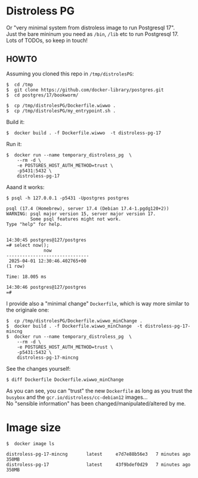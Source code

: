 # Distroless PG
Or "very minimal system from distroless image to run Postgresql 17".
<br>Just the bare mininum you need as `/bin`, `/lib` etc to run Postgresql 17.
<br>Lots of TODOs, so keep in touch!

## HOWTO
Assuming you cloned this repo in `/tmp/distrolesPG`:
```
$  cd /tmp
$  git clone https://github.com/docker-library/postgres.git
$  cd postgres/17/bookworm/

$  cp /tmp/distrolesPG/Dockerfile.wiwwo .
$  cp /tmp/distrolesPG/my_entrypoint.sh .

```
Build it:
```
$  docker build . -f Dockerfile.wiwwo  -t distroless-pg-17

```

Run it:
```
$  docker run --name temporary_distroless_pg  \
    --rm -d \
    -e POSTGRES_HOST_AUTH_METHOD=trust \
    -p5431:5432 \
    distroless-pg-17

```

Aaand it works:
```
$ psql -h 127.0.0.1 -p5431 -Upostgres postgres

psql (17.4 (Homebrew), server 17.4 (Debian 17.4-1.pgdg120+2))
WARNING: psql major version 15, server major version 17.
         Some psql features might not work.
Type "help" for help.


14:30:45 postgres@127/postgres
=# select now();
              now
-------------------------------
 2025-04-01 12:30:46.402765+00
(1 row)

Time: 18.005 ms

14:30:46 postgres@127/postgres
=#
```

I provide also a "minimal change" `Dockerfile`, which is way more similar to the originale one:
```
$  cp /tmp/distrolesPG/Dockerfile.wiwwo_minChange .
$  docker build . -f Dockerfile.wiwwo_minChange  -t distroless-pg-17-mincng
$  docker run --name temporary_distroless_pg  \
    --rm -d \
    -e POSTGRES_HOST_AUTH_METHOD=trust \
    -p5431:5432 \
    distroless-pg-17-mincng

```

See the changes yourself:
```
$ diff Dockerfile Dockerfile.wiwwo_minChange

```
As you can see, you can "trust" the new `Dockerfile` as long as you trust the `busybox` and the `gcr.io/distroless/cc-debian12` images...
<br>No "sensible information" has been changed/manipulated/altered by me.

# Image size
```
$  docker image ls

distroless-pg-17-mincng       latest     e7d7e88b56e3   7 minutes ago    350MB
distroless-pg-17              latest     43f9bdef0d29   7 minutes ago    350MB

```
